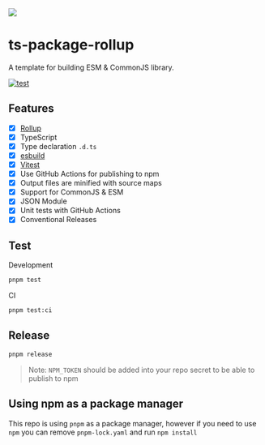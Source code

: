 <img src="https://user-images.githubusercontent.com/15277233/165488604-a2f12818-d21b-4751-af5c-5791ff9facec.png">

# ts-package-rollup

A template for building ESM & CommonJS library.

[![test](https://github.com/seanghay/ts-package-rollup/actions/workflows/ci.yml/badge.svg)](https://github.com/seanghay/ts-package-rollup/actions/workflows/ci.yml)

## Features

- [x] [Rollup](https://rollupjs.org/)
- [x] TypeScript
- [x] Type declaration `.d.ts`
- [x] [esbuild](https://esbuild.github.io/) 
- [x] [Vitest](https://vitest.dev/)
- [x] Use GitHub Actions for publishing to npm
- [x] Output files are minified with source maps
- [x] Support for CommonJS & ESM
- [x] JSON Module
- [x] Unit tests with GitHub Actions 
- [x] Conventional Releases 

## Test

Development

```sh
pnpm test
```

CI

```sh
pnpm test:ci
```

## Release

```sh
pnpm release
```

> Note: `NPM_TOKEN` should be added into your repo secret to be able to publish to npm


## Using npm as a package manager

This repo is using `pnpm` as a package manager, however if you need to use `npm` you can remove `pnpm-lock.yaml` and run `npm install`

